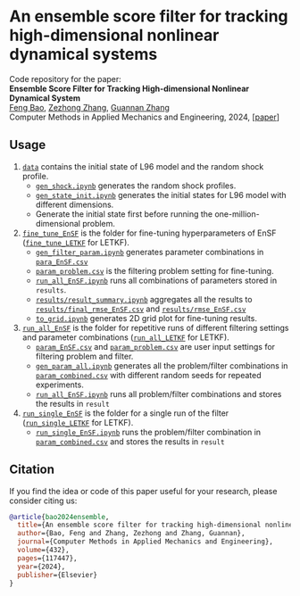 # An ensemble score filter for tracking high-dimensional nonlinear dynamical systems
Code repository for the paper:  
**Ensemble Score Filter for Tracking High-dimensional Nonlinear Dynamical System**  
[Feng Bao](https://www.math.fsu.edu/~bao/), [Zezhong Zhang](https://www.ornl.gov/staff-profile/zezhong-zhang), [Guannan Zhang](https://sites.google.com/view/guannan-zhang)  
Computer Methods in Applied Mechanics and Engineering, 2024, [[paper](https://www.sciencedirect.com/science/article/pii/S0045782524007023)]  

## Usage
1. [`data`](https://github.com/zezhongzhang/EnSF/tree/main/data) contains the initial state of L96 model and the random shock profile.
   * [`gen_shock.ipynb`](https://github.com/zezhongzhang/EnSF/blob/main/data/gen_shock.ipynb) generates the random shock profiles.
   * [`gen_state_init.ipynb`](https://github.com/zezhongzhang/EnSF/blob/main/data/gen_state_init.ipynb) generates the initial states for L96 model with different dimensions.
   * Generate the initial state first before running the one-million-dimensional problem.
2. [`fine_tune_EnSF`](https://github.com/zezhongzhang/EnSF/tree/main/fine_tune_EnSF) is the folder for fine-tuning hyperparameters of EnSF ([`fine_tune_LETKF`](https://github.com/zezhongzhang/EnSF/tree/main/fine_tune_LETKF) for LETKF).
   * [`gen_filter_param.ipynb`](https://github.com/zezhongzhang/EnSF/blob/main/fine_tune_EnSF/gen_filter_param.ipynb) generates parameter combinations in [`para_EnSF.csv`](https://github.com/zezhongzhang/EnSF/blob/main/fine_tune_EnSF/param_EnSF.csv)
   * [`param_problem.csv`](https://github.com/zezhongzhang/EnSF/blob/main/fine_tune_EnSF/param_problem.csv) is the filtering problem setting for fine-tuning.
   * [`run_all_EnSF.ipynb`](https://github.com/zezhongzhang/EnSF/blob/main/fine_tune_EnSF/run_all_EnSF.ipynb) runs all combinations of parameters stored in `results`.
   * [`results/result_summary.ipynb`](https://github.com/zezhongzhang/EnSF/blob/main/fine_tune_EnSF/results/result_summary.ipynb) aggregates all the results to [`results/final_rmse_EnSF.csv`](https://github.com/zezhongzhang/EnSF/blob/main/fine_tune_EnSF/results/final_rmse_EnSF.csv) and [`results/rmse_EnSF.csv`](https://github.com/zezhongzhang/EnSF/blob/main/fine_tune_EnSF/results/rmse_EnSF.csv)
   * [`to_grid.ipynb`](https://github.com/zezhongzhang/EnSF/blob/main/fine_tune_EnSF/results/to_grid.ipynb) generates 2D grid plot for fine-tuning results.
3. [`run_all_EnSF`](https://github.com/zezhongzhang/EnSF/tree/main/run_all_EnSF) is the folder for repetitive runs of different filtering settings and parameter combinations ([`run_all_LETKF`](https://github.com/zezhongzhang/EnSF/tree/main/run_all_LETKF) for LETKF).
   * [`param_EnSF.csv`](https://github.com/zezhongzhang/EnSF/blob/main/run_all_EnSF/param_EnSF.csv) and [`param_problem.csv`](https://github.com/zezhongzhang/EnSF/blob/main/run_all_EnSF/param_problem.csv) are user input settings for filtering problem and filter.
   * [`gen_param_all.ipynb`](https://github.com/zezhongzhang/EnSF/blob/main/run_all_EnSF/gen_param_all.ipynb) generates all the problem/filter combinations in [`param_combined.csv`](https://github.com/zezhongzhang/EnSF/blob/main/run_all_EnSF/param_combined.csv) with different random seeds for repeated experiments.
   * [`run_all_EnSF.ipynb`](https://github.com/zezhongzhang/EnSF/blob/main/run_all_EnSF/run_all_EnSF.ipynb) runs all problem/filter combinations and stores the results in `result`
4. [`run_single_EnSF`](https://github.com/zezhongzhang/EnSF/tree/main/run_single_EnSF) is the folder for a single run of the filter ([`run_single_LETKF`](https://github.com/zezhongzhang/EnSF/tree/main/run_single_LETKF) for LETKF).
   * [`run_single_EnSF.ipynb`](https://github.com/zezhongzhang/EnSF/blob/main/run_single_EnSF/run_single_EnSF.ipynb) runs the problem/filter combination in [`param_combined.csv`](https://github.com/zezhongzhang/EnSF/blob/main/run_single_EnSF/param_combined.csv) and stores the results in `result`


## Citation
If you  find the idea or code of this paper useful for your research, please consider citing us:

```bibtex
@article{bao2024ensemble,
  title={An ensemble score filter for tracking high-dimensional nonlinear dynamical systems},
  author={Bao, Feng and Zhang, Zezhong and Zhang, Guannan},
  journal={Computer Methods in Applied Mechanics and Engineering},
  volume={432},
  pages={117447},
  year={2024},
  publisher={Elsevier}
}
```
